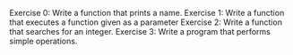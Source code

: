 Exercise 0: Write a function that prints a name.
Exercise 1: Write a function that executes a function given as a parameter
Exercise 2: Write a function that searches for an integer.
Exercise 3: Write a program that performs simple operations.
